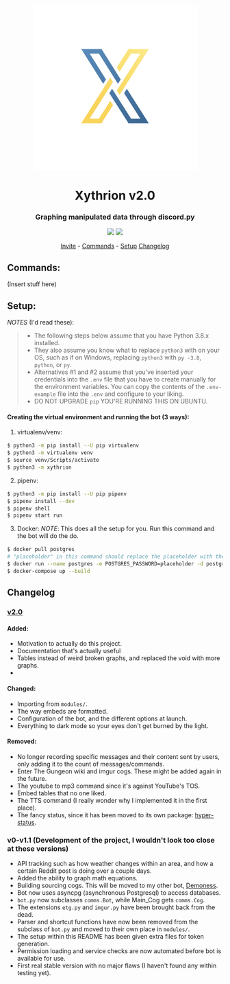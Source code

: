 <p align="center">
    <img src="/images/icon.jpg"/>
</p>
<h1 align="center">Xythrion v2.0</h1>
<h3 align="center">Graphing manipulated data through discord.py</h3>
<p align="center">
    <img src="https://img.shields.io/apm/l/vim-mode.svg"/>
    <img src="https://img.shields.io/badge/python-3.7.4-green.svg">
</p>
<p align="center">
    <a href="https://discordapp.com/oauth2/authorize?client_id=591885341812850699&scope=bot&permissions=335400150">Invite</a> -
    <a href="#commands">Commands</a> -
    <a href="#setup">Setup</a>
    <a href="#changelog">Changelog</a>
</p>


## Commands:
(Insert stuff here)

## Setup:

*NOTES* (I'd read these):
> - The following steps below assume that you have Python 3.8.x installed.
> - They also assume you know what to replace `python3` with on your OS, such as if on Windows, replacing `python3` with `py -3.8`, `python`, or `py`. 
> - Alternatives #1 and #2 assume that you've inserted your credentials into the `.env` file that you have to create manually for the environment variables. You can copy the contents of the `.env-example` file into the `.env` and configure to your liking.
> - DO NOT UPGRADE `pip` YOU'RE RUNNING THIS ON UBUNTU.

#### Creating the virtual environment and running the bot (3 ways):

1. virtualenv/venv:
```sh
$ python3 -m pip install --U pip virtualenv
$ python3 -m virtualenv venv
$ source venv/Scripts/activate
$ python3 -m xythrion
```

2. pipenv:
```sh
$ python3 -m pip install --U pip pipenv
$ pipenv install --dev
$ pipenv shell
$ pipenv start run
```

3. Docker:
*NOTE*: This does all the setup for you. Run this command and the bot will do the do.
```sh
$ docker pull postgres
# "placeholder" in this command should replace the placeholder with the same name in the .env file.
$ docker run --name postgres -e POSTGRES_PASSWORD=placeholder -d postgres
$ docker-compose up --build
```

## Changelog

### [v2.0](!https://github.com/Xithrius/Xythrion/releases/tag/v2.0)
#### Added:
- Motivation to actually do this project.
- Documentation that's actually useful
- Tables instead of weird broken graphs, and replaced the void with more graphs.
- 

#### Changed:
- Importing from `modules/`.
- The way embeds are formatted.
- Configuration of the bot, and the different options at launch.
- Everything to dark mode so your eyes don't get burned by the light.

#### Removed:
- No longer recording specific messages and their content sent by users, only adding it to the count of messages/commands.
- Enter The Gungeon wiki and imgur cogs. These might be added again in the future.
- The youtube to mp3 command since it's against YouTube's TOS.
- Embed tables that no one liked.
- The TTS command (I really wonder why I implemented it in the first place).
- The fancy status, since it has been moved to its own package: [hyper-status](!https://pypi.org/project/hyper-status/).

### v0-v1.1 (Development of the project, I wouldn't look too close at these versions)
- API tracking such as how weather changes within an area, and how a certain Reddit post is doing over a couple days.
- Added the ability to graph math equations.
- Building sourcing cogs. This will be moved to my other bot, [Demoness](!https://www.github.com/Xithrius/Demoness).
- Bot now uses asyncpg (asynchronous Postgresql) to access databases.
- `bot.py` now subclasses `comms.Bot`, while Main_Cog gets `comms.Cog`. 
- The extensions `etg.py` and `imgur.py` have been brought back from the dead.
- Parser and shortcut functions have now been removed from the subclass of `bot.py` and moved to their own place in `modules/`.
- The setup within this README has been given extra files for token generation.
- Permission loading and service checks are now automated before bot is available for use.
- First real stable version with no major flaws (I haven't found any within testing yet).
